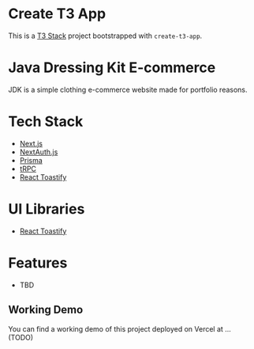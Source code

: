 # Create T3 App

This is a [T3 Stack](https://create.t3.gg/) project bootstrapped with `create-t3-app`.

# Java Dressing Kit E-commerce

JDK is a simple clothing e-commerce website made for portfolio reasons.

# Tech Stack

- [Next.js](https://nextjs.org)
- [NextAuth.js](https://next-auth.js.org)
- [Prisma](https://prisma.io)
- [tRPC](https://trpc.io)
- [React Toastify](https://fkhadra.github.io/react-toastify/introduction)

# UI Libraries

- [React Toastify](https://fkhadra.github.io/react-toastify/introduction)

# Features

- TBD

## Working Demo

You can find a working demo of this project deployed on Vercel at ... (TODO)
